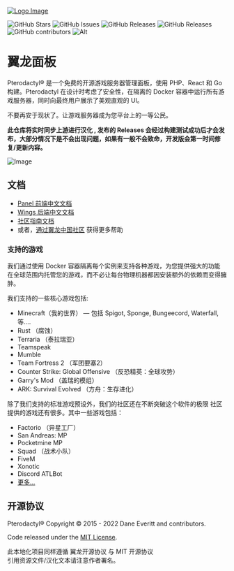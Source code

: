 [![Logo Image](https://api.pterodactyl.top/logos/new/pterodactyl_china_logo.png)](https://pterodactyl.top)

![GitHub Stars](https://img.shields.io/github/stars/pterodactyl-china/panel?style=for-the-badge&logo=appveyor)
![GitHub Issues](https://img.shields.io/github/issues/pterodactyl-china/panel?style=for-the-badge&logo=appveyor)
![GitHub Releases](https://img.shields.io/github/v/release/pterodactyl-china/panel?style=for-the-badge&logo=appveyor)
![GitHub Releases](https://img.shields.io/github/downloads/pterodactyl-china/panel/total?style=for-the-badge)
![GitHub contributors](https://img.shields.io/github/contributors/pterodactyl-china/panel?style=for-the-badge)
![Alt](https://repobeats.axiom.co/api/embed/9e3f7d2c6db2f248adf85b55e7ebd4a3a4911bdf.svg "Repobeats analytics image")

# 翼龙面板
Pterodactyl® 是一个免费的开源游戏服务器管理面板，使用 PHP、React 和 Go 构建。Pterodactyl 在设计时考虑了安全性，在隔离的 Docker 容器中运行所有游戏服务器，同时向最终用户展示了美观直观的 UI。

不要再安于现状了。让游戏服务器成为您平台上的一等公民。

**此仓库将实时同步上游进行汉化 , 发布的 Releases 会经过构建测试成功后才会发布，大部分情况下是不会出现问题，如果有一般不会致命，开发版会第一时间修复/更新内容。**

![Image](https://cdn.pterodactyl.io/site-assets/pterodactyl_v1_demo.gif)

## 文档
* [Panel 前端中文文档](https://pterodactyl.top/panel/1.0/getting_started.html)
* [Wings 后端中文文档](https://pterodactyl.top/wings/1.0/installing.html)
* [社区指南文档](https://pterodactyl.top/community/about.html)
* 或者，[通过翼龙中国社区](https://bbs.pterodactyl.top) 获得更多帮助

<!--
## 赞助商
I would like to extend my sincere thanks to the following sponsors for helping fund Pterodactyl's developement.
[Interested in becoming a sponsor?](https://github.com/sponsors/DaneEveritt)

| 公司 | 关于 |
| ------- | ----- |
| [**WISP**](https://wisp.gg) | Extra features. |
| [**BisectHosting**](https://www.bisecthosting.com/) | BisectHosting provides Minecraft, Valheim and other server hosting services with the highest reliability and lightning fast support since 2012. |
| [**Tempest**](https://tempest.net/) | Tempest Hosting is a subsidiary of Path Network, Inc. offering unmetered DDoS protected 10Gbps dedicated servers, starting at just $80/month. Full anycast, tons of filters. |
| [**Bloom.host**](https://bloom.host) | Bloom.host offers dedicated core VPS and Minecraft hosting with Ryzen 9 processors. With owned-hardware, we offer truly unbeatable prices on high-performance hosting. |
| [**MineStrator**](https://minestrator.com/) | Looking for the most highend French hosting company for your minecraft server? More than 24,000 members on our discord trust us. Give us a try! |
| [**Skynode**](https://www.skynode.pro/) | Skynode provides blazing fast game servers along with a top-notch user experience. Whatever our clients are looking for, we're able to provide it! |
| [**DeinServerHost**](https://deinserverhost.de/) | DeinServerHost offers Dedicated, vps and Gameservers for many popular Games like Minecraft and Rust in Germany since 2013. |
| [**Aussie Server Hosts**](https://aussieserverhosts.com/) | No frills Australian Owned and operated High Performance Server hosting for some of the most demanding games serving Australia and New Zealand. |
| [**HostEZ**](https://hostez.io) | Providing North America Valheim, Minecraft and other popular games with low latency, high uptime and maximum availability. EZ! |
| [**VibeGAMES**](https://vibegames.net/) | VibeGAMES is a game server provider that specializes in DDOS protection for the games we offer. We have multiple locations in the US, Brazil, France, Germany, Singapore, Australia and South Africa.|
| [**Gamenodes**](https://gamenodes.nl) | Gamenodes love quality. For Minecraft, Discord Bots and other services, among others. With our own programmers, we provide just that little bit of extra service! |
-->
### 支持的游戏
我们通过使用 Docker 容器隔离每个实例来支持各种游戏，为您提供强大的功能
在全球范围内托管您的游戏，而不必让每台物理机器都因安装额外的依赖而变得臃肿。

我们支持的一些核心游戏包括:

* Minecraft（我的世界） — 包括 Spigot, Sponge, Bungeecord, Waterfall, 等....
* Rust （腐蚀）
* Terraria （泰拉瑞亚）
* Teamspeak
* Mumble
* Team Fortress 2 （军团要塞2）
* Counter Strike: Global Offensive （反恐精英：全球攻势）
* Garry's Mod （盖瑞的模组）
* ARK: Survival Evolved （方舟：生存进化）

除了我们支持的标准游戏预设外，我们的社区还在不断突破这个软件的极限
社区提供的游戏还有很多。其中一些游戏包括：

* Factorio （异星工厂）
* San Andreas: MP
* Pocketmine MP
* Squad （战术小队）
* FiveM
* Xonotic
* Discord ATLBot
* [更多...](https://github.com/parkervcp/eggs)

## 开源协议
Pterodactyl® Copyright © 2015 - 2022 Dane Everitt and contributors.

Code released under the [MIT License](./LICENSE.md).

此本地化项目同样遵循 翼龙开源协议 与 MIT 开源协议   
引用资源文件/汉化文本请注意作者署名。  
